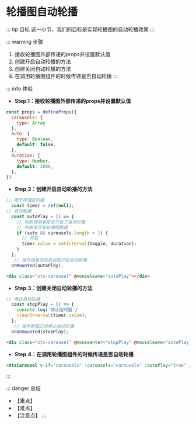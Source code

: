 # 轮播图自动轮播

::: tip 目标
这一小节，我们的目标是实现轮播图的自动轮播效果
:::

::: warning 步骤

1. 接收轮播图外部传递的props并设置默认值
2. 创建开启自动轮播的方法
3. 创建关闭自动轮播的方法
4. 在调用轮播图组件的时候传递是否自动轮播
:::

::: info 体验

* **Step.1：接收轮播图外部传递的props并设置默认值**

```js
const props = defineProps({
  carousels: {
    type: Array
  },
  auto: {
    type: Boolean,
    default: false,
  },
  duration: {
    type: Number,
    default: 3000,
  },
})
```

* **Step.2：创建开启自动轮播的方法**

```js
// 用于存储定时器
  const timer = ref(null);
// 自动轮播
  const autoPlay = () => {
    // 判断调用者是否开启了自动轮播
    // 判断是否有轮播图数据
    if (auto && carousels.length > 1) {
      // 开启
      timer.value = setInterval(toggle, duration);
    }
  };
   // 组件挂载完成后试图开启自动轮播
  onMounted(autoPlay);
```

```html
<div class="xtx-carousel" @mouseleave="autoPlay"></div>
```

* **Step.3：创建关闭自动轮播的方法**

```js
// 停止自动轮播
  const stopPlay = () => {
    console.log('停止定时器')
    clearInterval(timer.value);
  };
   // 组件卸载之后停止自动轮播
  onUnmounted(stopPlay);
```

```html
<div class="xtx-carousel" @mouseenter="stopPlay" @mouseleave="autoPlay"></div>
```

* **Step.4：在调用轮播图组件的时候传递是否自动轮播**

```html
<XtxCarousel v-if="carousels" :carousels="carousels" :autoPlay="true" />
```

:::

::: danger 总结

* 【重点】
* 【难点】
* 【注意点】
:::
